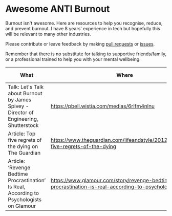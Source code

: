 # Awesome ANTI Burnout

Burnout isn't awesome. Here are resources to help you recognise, reduce, and prevent burnout. I have 8 years' experience in tech but hopefully this will be relevant to many other industries.

Please contribute or leave feedback by making [pull requests](https://github.com/vlvagerviwager/awesome-anti-burnout/pulls) or [issues](https://github.com/vlvagerviwager/awesome-anti-burnout/issues). 

Remember that there is no substitute for talking to supportive friends/family, or a professional trained to help you with your mental wellbeing. 

What | Where | Year Added
--- | --- | --- 
Talk: Let's Talk about Burnout by James Spivey - Director of Engineering, Shutterstock  | https://pbell.wistia.com/medias/6rlfm4nlnu | 2021
Article: Top five regrets of the dying on The Guardian | https://www.theguardian.com/lifeandstyle/2012/feb/01/top-five-regrets-of-the-dying | 2021
Article: ‘Revenge Bedtime Procrastination’ Is Real, According to Psychologists on Glamour | https://www.glamour.com/story/revenge-bedtime-procrastination-is-real-according-to-psychologists | 2021

